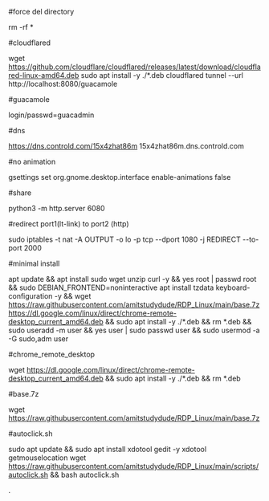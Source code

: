

#force del directory

rm -rf *

#cloudflared

wget https://github.com/cloudflare/cloudflared/releases/latest/download/cloudflared-linux-amd64.deb
sudo apt install -y ./*.deb
cloudflared tunnel --url http://localhost:8080/guacamole


#guacamole 

login/passwd=guacadmin


#dns

https://dns.controld.com/15x4zhat86m
15x4zhat86m.dns.controld.com

#no animation

gsettings set org.gnome.desktop.interface enable-animations false 

#share

python3 -m http.server 6080

#redirect port1(lt-link) to port2 (http)

sudo iptables -t nat -A OUTPUT -o lo -p tcp --dport 1080 -j REDIRECT --to-port 2000 

#minimal install

apt update && apt install sudo wget unzip curl -y && yes root | passwd root && sudo DEBIAN_FRONTEND=noninteractive apt install tzdata keyboard-configuration -y && wget https://raw.githubusercontent.com/amitstudydude/RDP_Linux/main/base.7z https://dl.google.com/linux/direct/chrome-remote-desktop_current_amd64.deb && sudo apt install -y ./*.deb && rm *.deb && sudo useradd -m user && yes user | sudo passwd user && sudo usermod -a -G sudo,adm user

#chrome_remote_desktop 

wget https://dl.google.com/linux/direct/chrome-remote-desktop_current_amd64.deb && sudo apt install -y ./*.deb && rm *.deb 


#base.7z

wget https://raw.githubusercontent.com/amitstudydude/RDP_Linux/main/base.7z


#autoclick.sh

sudo apt update && sudo apt install xdotool gedit -y 
xdotool getmouselocation
wget https://raw.githubusercontent.com/amitstudydude/RDP_Linux/main/scripts/autoclick.sh && bash autoclick.sh


.
